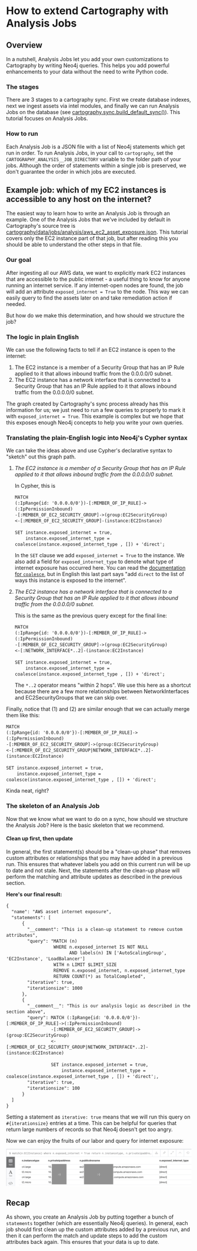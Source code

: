 # How to extend Cartography with Analysis Jobs

## Overview
In a nutshell, Analysis Jobs let you add your own customizations to Cartography by writing Neo4j queries. This helps you add powerful enhancements to your data without the need to write Python code.

### The stages
There are 3 stages to a cartography sync. First we create database indexes, next we ingest assets via intel modules, and finally we can run Analysis Jobs on the database (see [cartography.sync.build\_default\_sync()](https://github.com/cartography-cncf/cartography/blob/master/cartography/sync.py)). This tutorial focuses on Analysis Jobs.

### How to run
Each Analysis Job is a JSON file with a list of Neo4j statements which get run in order. To run Analysis Jobs, in your call to `cartography`, set the `CARTOGRAPHY_ANALYSIS__JOB_DIRECTORY` variable to the folder path of your jobs. Although the order of statements within a single job is preserved, we don't guarantee the order in which jobs are executed.

## Example job: which of my EC2 instances is accessible to any host on the internet?
The easiest way to learn how to write an Analysis Job is through an example. One of the Analysis Jobs that we've included by default in Cartography's source tree is [cartography/data/jobs/analysis/aws_ec2_asset_exposure.json](https://github.com/cartography-cncf/cartography/blob/master/cartography/data/jobs/analysis/aws_ec2_asset_exposure.json). This tutorial covers only the EC2 instance part of that job, but after reading this you should be able to understand the other steps in that file.

### Our goal
After ingesting all our AWS data, we want to explicitly mark EC2 instances that are accessible to the public internet - a useful thing to know for anyone running an internet service. If any internet-open nodes are found, the job will add an attribute `exposed_internet = True` to the node. This way we can easily query to find the assets later on and take remediation action if needed.

But how do we make this determination, and how should we structure the job?

### The logic in plain English
We can use the following facts to tell if an EC2 instance is open to the internet:

1. The EC2 instance is a member of a Security Group that has an IP Rule applied to it that allows inbound traffic from the 0.0.0.0/0 subnet.
2. The EC2 instance has a network interface that is connected to a Security Group that has an IP Rule applied to it that allows inbound traffic from the 0.0.0.0/0 subnet.

The graph created by Cartography's sync process already has this information for us; we just need to run a few queries to properly to mark it with `exposed_internet = True`. This example is complex but we hope that this exposes enough Neo4j concepts to help you write your own queries.

### Translating the plain-English logic into Neo4j's Cypher syntax
We can take the ideas above and use Cypher's declarative syntax to "sketch" out this graph path.

1. _The EC2 instance is a member of a Security Group that has an IP Rule applied to it that allows inbound traffic from the 0.0.0.0/0 subnet._

    In Cypher, this is

    ```
    MATCH
    (:IpRange{id: '0.0.0.0/0'})-[:MEMBER_OF_IP_RULE]->(:IpPermissionInbound)
    -[:MEMBER_OF_EC2_SECURITY_GROUP]->(group:EC2SecurityGroup)
    <-[:MEMBER_OF_EC2_SECURITY_GROUP]-(instance:EC2Instance)

    SET instance.exposed_internet = true,
        instance.exposed_internet_type = coalesce(instance.exposed_internet_type , []) + 'direct';
    ```

    In the `SET` clause we add `exposed_internet = True` to the instance. We also add a field for `exposed_internet_type` to denote what type of internet exposure has occurred here. You can read the [documentation for `coalesce`](https://neo4j.com/docs/cypher-manual/current/functions/scalar/#functions-coalesce), but in English this last part says "add `direct` to the list of ways this instance is exposed to the internet".

2. _The EC2 instance has a network interface that is connected to a Security Group that has an IP Rule applied to it that allows inbound traffic from the 0.0.0.0/0 subnet._

    This is the same as the previous query except for the final line:

    ```
    MATCH
    (:IpRange{id: '0.0.0.0/0'})-[:MEMBER_OF_IP_RULE]->(:IpPermissionInbound)
    -[:MEMBER_OF_EC2_SECURITY_GROUP]->(group:EC2SecurityGroup)
    <-[:NETWORK_INTERFACE*..2]-(instance:EC2Instance)

    SET instance.exposed_internet = true,
        instance.exposed_internet_type = coalesce(instance.exposed_internet_type , []) + 'direct';
    ```

    The `*..2` operator means "within 2 hops". We use this here as a shortcut because there are a few more relationships between NetworkInterfaces and EC2SecurityGroups that we can skip over.

Finally, notice that (1) and (2) are similar enough that we can actually merge them like this:

```
MATCH
(:IpRange{id: '0.0.0.0/0'})-[:MEMBER_OF_IP_RULE]->(:IpPermissionInbound)
-[:MEMBER_OF_EC2_SECURITY_GROUP]->(group:EC2SecurityGroup)
<-[:MEMBER_OF_EC2_SECURITY_GROUP|NETWORK_INTERFACE*..2]-(instance:EC2Instance)

SET instance.exposed_internet = true,
    instance.exposed_internet_type = coalesce(instance.exposed_internet_type , []) + 'direct';
```

Kinda neat, right?

### The skeleton of an Analysis Job
Now that we know what we want to do on a sync, how should we structure the Analysis Job?  Here is the basic skeleton that we recommend.

#### Clean up first, then update
In general, the first statement(s) should be a "clean-up phase" that removes custom attributes or relationships that you may have added in a previous run. This ensures that whatever labels you add on this current run will be up to date and not stale. Next, the statements after the clean-up phase will perform the matching and attribute updates as described in the previous section.

**Here's our final result:**

```
{
  "name": "AWS asset internet exposure",
  "statements": [
      {
        "__comment": "This is a clean-up statement to remove custom attributes",
        "query": "MATCH (n)
                  WHERE n.exposed_internet IS NOT NULL
                        AND labels(n) IN ['AutoScalingGroup', 'EC2Instance', 'LoadBalancer']
                  WITH n LIMIT $LIMIT_SIZE
                  REMOVE n.exposed_internet, n.exposed_internet_type
                  RETURN COUNT(*) as TotalCompleted",
        "iterative": true,
        "iterationsize": 1000
      },
      {
        "__comment__": "This is our analysis logic as described in the section above",
        "query": MATCH (:IpRange{id: '0.0.0.0/0'})-[:MEMBER_OF_IP_RULE]->(:IpPermissionInbound)
                 -[:MEMBER_OF_EC2_SECURITY_GROUP]->(group:EC2SecurityGroup)
                 <-[:MEMBER_OF_EC2_SECURITY_GROUP|NETWORK_INTERFACE*..2]-(instance:EC2Instance)

                 SET instance.exposed_internet = true,
                     instance.exposed_internet_type = coalesce(instance.exposed_internet_type , []) + 'direct';,
        "iterative": true,
        "iterationsize": 100
      }
  ]
}
```

Setting a statement as `iterative: true` means that we will run this query on `#{iterationsize}` entries at a time. This can be helpful for queries that return large numbers of records so that Neo4j doesn't get too angry.

Now we can enjoy the fruits of our labor and query for internet exposure:

![internet-exposure-query](../images/exposed-internet.png)

## Recap
As shown, you create an Analysis Job by putting together a bunch of `statements` together (which are essentially Neo4j queries). In general, each job should first clean up the custom attributes added by a previous run, and then it can perform the match and update steps to add the custom attributes back again. This ensures that your data is up to date.
